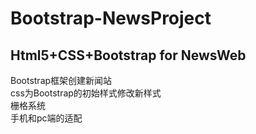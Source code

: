 <h1> Bootstrap-NewsProject</h1>
<h2>Html5+CSS+Bootstrap for NewsWeb</h2>
<div>Bootstrap框架创建新闻站</div>
<div>css为Bootstrap的初始样式修改新样式</div>
<div>栅格系统</div>
<div>手机和pc端的适配</div>

